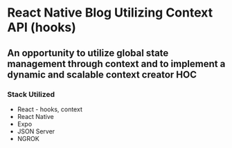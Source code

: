 # React Native Blog Utilizing Context API (hooks)

## An opportunity to utilize global state management through context and to implement a dynamic and scalable context creator HOC

### Stack Utilized

* React - hooks, context
* React Native
* Expo
* JSON Server
* NGROK

